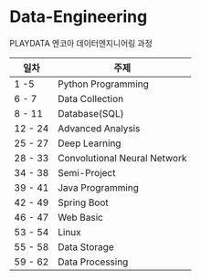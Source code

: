 # Data-Engineering

PLAYDATA 엔코아 데이터엔지니어링 과정

| 일차 | 주제 |
| ----- | ------- |
| 1 -5 | Python Programming |
| 6 - 7 | Data Collection |
| 8 - 11 | Database(SQL) |
| 12 - 24 | Advanced Analysis |
| 25 - 27 | Deep Learning |
| 28 - 33 | Convolutional Neural Network |
| 34 - 38 | Semi-Project |
| 39 - 41 | Java Programming |
| 42 - 49 | Spring Boot |
| 46 - 47 | Web Basic |
| 53 - 54 | Linux |
| 55 - 58 | Data Storage |
| 59 - 62 | Data Processing |
